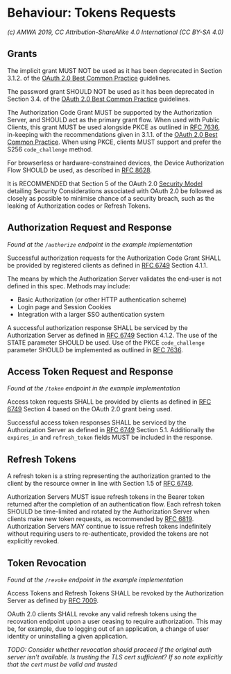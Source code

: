 # Behaviour: Tokens Requests

_(c) AMWA 2019, CC Attribution-ShareAlike 4.0 International (CC BY-SA 4.0)_

## Grants

The implicit grant MUST NOT be used as it has been deprecated in Section 3.1.2. of the [OAuth 2.0 Best Common
Practice][oauth-bcp-13] guidelines.

The password grant SHOULD NOT be used as it has been deprecated in Section 3.4. of the [OAuth 2.0 Best Common
Practice][oauth-bcp-13] guidelines.

The Authorization Code Grant MUST be supported by the Authorization Server, and SHOULD act as the primary grant flow.
When used with Public Clients, this grant MUST be used alongside PKCE as outlined in [RFC 7636][RFC-7636], in-keeping
with the recommendations given in 3.1.1. of the [OAuth 2.0 Best Common Practice][oauth-bcp-13]. When using PKCE, clients
MUST support and prefer the S256 `code_challenge` method.

For browserless or hardware-constrained devices, the Device Authorization Flow SHOULD be used, as described in
[RFC 8628][RFC-8628].

It is RECOMMENDED that Section 5 of the OAuth 2.0 [Security Model][oauth-security-model] detailing Security
Considerations associated with OAuth 2.0 be followed as closely as possible to minimise chance of a security breach,
such as the leaking of Authorization codes or Refresh Tokens.

## Authorization Request and Response
_Found at the `/authorize` endpoint in the example implementation_

Successful authorization requests for the Authorization Code Grant SHALL be provided by registered clients as
defined in [RFC 6749][RFC-6749] Section 4.1.1.

The means by which the Authorization Server validates the end-user is not defined in this spec. Methods may include:
*   Basic Authorization (or other HTTP authentication scheme)
*   Login page and Session Cookies
*   Integration with a larger SSO authentication system

A successful authorization response SHALL be serviced by the Authorization Server as defined in [RFC 6749][RFC-6749]
Section 4.1.2. The use of the STATE parameter SHOULD be used. Use of the PKCE `code_challenge` parameter SHOULD be
implemented as outlined in [RFC 7636][RFC-7636].

## Access Token Request and Response
_Found at the `/token` endpoint in the example implementation_

Access token requests SHALL be provided by clients as defined in [RFC 6749][RFC-6749] Section 4 based on the OAuth
2.0 grant being used.

Successful access token responses SHALL be serviced by the Authorization Server as defined in [RFC 6749][RFC-6749]
Section 5.1. Additionally the `expires_in` and `refresh_token` fields MUST be included in the response.

## Refresh Tokens

A refresh token is a string representing the authorization granted to the client by the resource owner in line with
Section 1.5 of [RFC 6749][RFC-6749].

Authorization Servers MUST issue refresh tokens in the Bearer token returned after the completion of an authentication
flow. Each refresh token SHOULD be time-limited and rotated by the Authorization Server when clients make new token
requests, as recommended by [RFC 6819][RFC-6819]. Authorization Servers MAY continue to issue refresh tokens
indefinitely without requiring users to re-authenticate, provided the tokens are not explicitly revoked.

## Token Revocation
_Found at the `/revoke` endpoint in the example implementation_

Access Tokens and Refresh Tokens SHALL be revoked by the Authorization Server as defined by [RFC 7009][RFC-7009].

OAuth 2.0 clients SHALL revoke any valid refresh tokens using the recovation endpoint upon a user ceasing to require
authorization. This may be, for example, due to logging out of an application, a change of user identity or uninstalling
a given application.

_TODO: Consider whether revocation should proceed if the original auth server isn't available. Is trusting the TLS cert
sufficient? If so note explicitly that the cert must be valid and trusted_


[RFC-6749]: https://tools.ietf.org/html/rfc6749 "The OAuth 2.0 Authorization Framework"

[RFC-6819]: https://tools.ietf.org/html/rfc6819 "OAuth 2.0 Threat Model and Security Considerations"

[RFC-7009]: https://tools.ietf.org/html/rfc7009 "OAuth 2.0 Token Revocation"

[RFC-7636]: https://tools.ietf.org/html/rfc7636 "Proof Key for Code Exchange by OAuth Public Clients"

[RFC-8628]: https://tools.ietf.org/html/rfc8628 "OAuth 2.0 Device Authorization Grant"

[oauth-bcp-13]: https://tools.ietf.org/html/draft-ietf-oauth-security-topics-13 "OAuth 2.0 Security Best Current Practice 13"

[oauth-security-model]: https://tools.ietf.org/html/rfc6819 "OAuth 2.0 Threat Model and Security Considerations"
